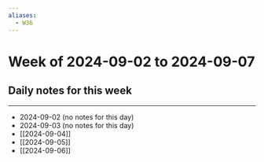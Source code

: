 ```yaml
---
aliases:
  - W36
---
```

# Week of 2024-09-02 to 2024-09-07
## Daily notes for this week
___
- 2024-09-02 (no notes for this day)
- 2024-09-03 (no notes for this day)
- [[2024-09-04]]
- [[2024-09-05]]
- [[2024-09-06]]